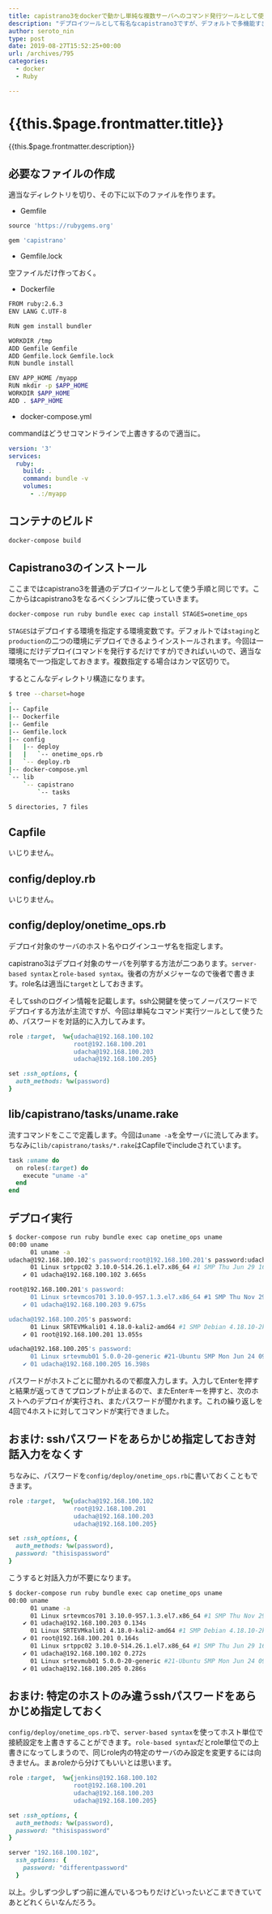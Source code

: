 ```yaml
---
title: capistrano3をdockerで動かし単純な複数サーバへのコマンド発行ツールとして使う
description: "デプロイツールとして有名なcapistrano3ですが、デフォルトで多機能すぎて牛刀で鶏を割いている感があります(使用者に牛刀を扱う能力がない説もあります)。なので、capistrano3の勉強を兼ねて、これを高度なデプロイツールとしてではなく、複数サーバに対する単純なコマンド実行ツールとしてなるべくシンプルに使ってみます。with docker。"
author: seroto_nin
type: post
date: 2019-08-27T15:52:25+00:00
url: /archives/795
categories:
  - docker
  - Ruby

---
```

# {{this.$page.frontmatter.title}}

{{this.$page.frontmatter.description}}

<!--more-->

## 必要なファイルの作成

適当なディレクトリを切り、その下に以下のファイルを作ります。

* Gemfile

```ruby
source 'https://rubygems.org'

gem 'capistrano'
```

* Gemfile.lock

空ファイルだけ作っておく。

* Dockerfile

```bash
FROM ruby:2.6.3
ENV LANG C.UTF-8

RUN gem install bundler

WORKDIR /tmp
ADD Gemfile Gemfile
ADD Gemfile.lock Gemfile.lock
RUN bundle install

ENV APP_HOME /myapp
RUN mkdir -p $APP_HOME
WORKDIR $APP_HOME
ADD . $APP_HOME
```

* docker-compose.yml

commandはどうせコマンドラインで上書きするので適当に。

```yaml
version: '3'
services:
  ruby:
    build: .
    command: bundle -v
    volumes:
      - .:/myapp
```

## コンテナのビルド

```bash
docker-compose build
```

## Capistrano3のインストール

ここまではcapistrano3を普通のデプロイツールとして使う手順と同じです。ここからはcapistrano3をなるべくシンプルに使っていきます。

```bash
docker-compose run ruby bundle exec cap install STAGES=onetime_ops
```

`STAGES`はデプロイする環境を指定する環境変数です。デフォルトでは`staging`と`production`の二つの環境にデプロイできるようインストールされます。今回は一環境にだけデプロイ(コマンドを発行するだけですが)できればいいので、適当な環境名で一つ指定しておきます。複数指定する場合はカンマ区切りで。

するとこんなディレクトリ構造になります。

```bash
$ tree --charset=hoge
.
|-- Capfile
|-- Dockerfile
|-- Gemfile
|-- Gemfile.lock
|-- config
|   |-- deploy
|   |   `-- onetime_ops.rb
|   `-- deploy.rb
|-- docker-compose.yml
`-- lib
    `-- capistrano
        `-- tasks

5 directories, 7 files
```

## Capfile

いじりません。

## config/deploy.rb

いじりません。

## config/deploy/onetime_ops.rb

デプロイ対象のサーバのホスト名やログインユーザ名を指定します。

capistrano3はデプロイ対象のサーバを列挙する方法が二つあります。`server-based syntax`と`role-based syntax`。後者の方がメジャーなので後者で書きます。role名は適当に`target`としておきます。

そしてsshのログイン情報を記載します。ssh公開鍵を使ってノーパスワードでデプロイする方法が主流ですが、今回は単純なコマンド実行ツールとして使うため、パスワードを対話的に入力してみます。

```ruby
role :target,  %w{udacha@192.168.100.102
                  root@192.168.100.201
                  udacha@192.168.100.203
                  udacha@192.168.100.205}

set :ssh_options, {
  auth_methods: %w(password)
}
```

## lib/capistrano/tasks/uname.rake

流すコマンドをここで定義します。今回は`uname -a`を全サーバに流してみます。ちなみに`lib/capistrano/tasks/*.rake`はCapfileでincludeされています。

```ruby
task :uname do
  on roles(:target) do
    execute "uname -a"
  end
end
```

## デプロイ実行

```bash
$ docker-compose run ruby bundle exec cap onetime_ops uname
00:00 uname
      01 uname -a
udacha@192.168.100.102's password:root@192.168.100.201's password:udacha@192.168.100.203's password:udacha@192.168.100.205's password:
      01 Linux srtppc02 3.10.0-514.26.1.el7.x86_64 #1 SMP Thu Jun 29 16:05:25 UTC 2017 x86_64 x86_64 x86_64 GNU/Linux
    ✔ 01 udacha@192.168.100.102 3.665s

root@192.168.100.201's password:
      01 Linux srtevmcos701 3.10.0-957.1.3.el7.x86_64 #1 SMP Thu Nov 29 14:49:43 UTC 2018 x86_64 x86_64 x86_64 GNU/Linux
    ✔ 01 udacha@192.168.100.203 9.675s

udacha@192.168.100.205's password:
      01 Linux SRTEVMkali01 4.18.0-kali2-amd64 #1 SMP Debian 4.18.10-2kali1 (2018-10-09) x86_64 GNU/Linux
    ✔ 01 root@192.168.100.201 13.055s

udacha@192.168.100.205's password:
      01 Linux srtevmub01 5.0.0-20-generic #21-Ubuntu SMP Mon Jun 24 09:32:09 UTC 2019 x86_64 x86_64 x86_64 GNU/Linux
    ✔ 01 udacha@192.168.100.205 16.398s
```

パスワードがホストごとに聞かれるので都度入力します。入力してEnterを押すと結果が返ってきてプロンプトが止まるので、またEnterキーを押すと、次のホストへのデプロイが実行され、またパスワードが聞かれます。これの繰り返しを4回で4ホストに対してコマンドが実行できました。

## おまけ: sshパスワードをあらかじめ指定しておき対話入力をなくす

ちなみに、パスワードを`config/deploy/onetime_ops.rb`に書いておくこともできます。

```ruby
role :target,  %w{udacha@192.168.100.102
                  root@192.168.100.201
                  udacha@192.168.100.203
                  udacha@192.168.100.205}

set :ssh_options, {
  auth_methods: %w(password),
  password: "thisispassword"
}
```

こうすると対話入力が不要になります。

```bash
$ docker-compose run ruby bundle exec cap onetime_ops uname
00:00 uname
      01 uname -a
      01 Linux srtevmcos701 3.10.0-957.1.3.el7.x86_64 #1 SMP Thu Nov 29 14:49:43 UTC 2018 x86_64 x86_64 x86_64 GNU/Linux
    ✔ 01 udacha@192.168.100.203 0.134s
      01 Linux SRTEVMkali01 4.18.0-kali2-amd64 #1 SMP Debian 4.18.10-2kali1 (2018-10-09) x86_64 GNU/Linux
    ✔ 01 root@192.168.100.201 0.164s
      01 Linux srtppc02 3.10.0-514.26.1.el7.x86_64 #1 SMP Thu Jun 29 16:05:25 UTC 2017 x86_64 x86_64 x86_64 GNU/Linux
    ✔ 01 udacha@192.168.100.102 0.272s
      01 Linux srtevmub01 5.0.0-20-generic #21-Ubuntu SMP Mon Jun 24 09:32:09 UTC 2019 x86_64 x86_64 x86_64 GNU/Linux
    ✔ 01 udacha@192.168.100.205 0.286s
```

## おまけ: 特定のホストのみ違うsshパスワードをあらかじめ指定しておく

`config/deploy/onetime_ops.rb`で、`server-based syntax`を使ってホスト単位で接続設定を上書きすることができます。`role-based syntax`だとrole単位での上書きになってしまうので、同じrole内の特定のサーバのみ設定を変更するには向きません。まぁroleから分けてもいいとは思います。

```ruby
role :target,  %w{jenkins@192.168.100.102
                  root@192.168.100.201
                  udacha@192.168.100.203
                  udacha@192.168.100.205}

set :ssh_options, {
  auth_methods: %w(password),
  password: "thisispassword"
}

server "192.168.100.102",
  ssh_options: {
    password: "differentpassword"
  }
```

以上。少しずつ少しずつ前に進んでいるつもりだけどいったいどこまできていてあとどれくらいなんだろう。
